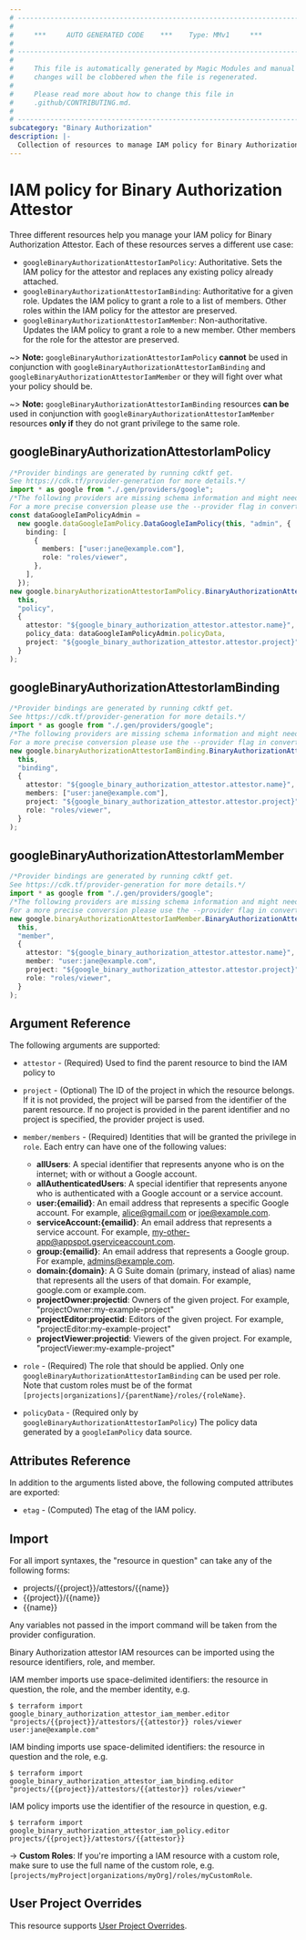 ```yaml
---
# ----------------------------------------------------------------------------
#
#     ***     AUTO GENERATED CODE    ***    Type: MMv1     ***
#
# ----------------------------------------------------------------------------
#
#     This file is automatically generated by Magic Modules and manual
#     changes will be clobbered when the file is regenerated.
#
#     Please read more about how to change this file in
#     .github/CONTRIBUTING.md.
#
# ----------------------------------------------------------------------------
subcategory: "Binary Authorization"
description: |-
  Collection of resources to manage IAM policy for Binary Authorization Attestor
---
```


# IAM policy for Binary Authorization Attestor

Three different resources help you manage your IAM policy for Binary Authorization Attestor. Each of these resources serves a different use case:

* `googleBinaryAuthorizationAttestorIamPolicy`: Authoritative. Sets the IAM policy for the attestor and replaces any existing policy already attached.
* `googleBinaryAuthorizationAttestorIamBinding`: Authoritative for a given role. Updates the IAM policy to grant a role to a list of members. Other roles within the IAM policy for the attestor are preserved.
* `googleBinaryAuthorizationAttestorIamMember`: Non-authoritative. Updates the IAM policy to grant a role to a new member. Other members for the role for the attestor are preserved.

\~> **Note:** `googleBinaryAuthorizationAttestorIamPolicy` **cannot** be used in conjunction with `googleBinaryAuthorizationAttestorIamBinding` and `googleBinaryAuthorizationAttestorIamMember` or they will fight over what your policy should be.

\~> **Note:** `googleBinaryAuthorizationAttestorIamBinding` resources **can be** used in conjunction with `googleBinaryAuthorizationAttestorIamMember` resources **only if** they do not grant privilege to the same role.

## googleBinaryAuthorizationAttestorIamPolicy

```typescript
/*Provider bindings are generated by running cdktf get.
See https://cdk.tf/provider-generation for more details.*/
import * as google from "./.gen/providers/google";
/*The following providers are missing schema information and might need manual adjustments to synthesize correctly: google.
For a more precise conversion please use the --provider flag in convert.*/
const dataGoogleIamPolicyAdmin =
  new google.dataGoogleIamPolicy.DataGoogleIamPolicy(this, "admin", {
    binding: [
      {
        members: ["user:jane@example.com"],
        role: "roles/viewer",
      },
    ],
  });
new google.binaryAuthorizationAttestorIamPolicy.BinaryAuthorizationAttestorIamPolicy(
  this,
  "policy",
  {
    attestor: "${google_binary_authorization_attestor.attestor.name}",
    policy_data: dataGoogleIamPolicyAdmin.policyData,
    project: "${google_binary_authorization_attestor.attestor.project}",
  }
);

```

## googleBinaryAuthorizationAttestorIamBinding

```typescript
/*Provider bindings are generated by running cdktf get.
See https://cdk.tf/provider-generation for more details.*/
import * as google from "./.gen/providers/google";
/*The following providers are missing schema information and might need manual adjustments to synthesize correctly: google.
For a more precise conversion please use the --provider flag in convert.*/
new google.binaryAuthorizationAttestorIamBinding.BinaryAuthorizationAttestorIamBinding(
  this,
  "binding",
  {
    attestor: "${google_binary_authorization_attestor.attestor.name}",
    members: ["user:jane@example.com"],
    project: "${google_binary_authorization_attestor.attestor.project}",
    role: "roles/viewer",
  }
);

```

## googleBinaryAuthorizationAttestorIamMember

```typescript
/*Provider bindings are generated by running cdktf get.
See https://cdk.tf/provider-generation for more details.*/
import * as google from "./.gen/providers/google";
/*The following providers are missing schema information and might need manual adjustments to synthesize correctly: google.
For a more precise conversion please use the --provider flag in convert.*/
new google.binaryAuthorizationAttestorIamMember.BinaryAuthorizationAttestorIamMember(
  this,
  "member",
  {
    attestor: "${google_binary_authorization_attestor.attestor.name}",
    member: "user:jane@example.com",
    project: "${google_binary_authorization_attestor.attestor.project}",
    role: "roles/viewer",
  }
);

```

## Argument Reference

The following arguments are supported:

*   `attestor` - (Required) Used to find the parent resource to bind the IAM policy to

*   `project` - (Optional) The ID of the project in which the resource belongs.
    If it is not provided, the project will be parsed from the identifier of the parent resource. If no project is provided in the parent identifier and no project is specified, the provider project is used.

*   `member/members` - (Required) Identities that will be granted the privilege in `role`.
    Each entry can have one of the following values:
    * **allUsers**: A special identifier that represents anyone who is on the internet; with or without a Google account.
    * **allAuthenticatedUsers**: A special identifier that represents anyone who is authenticated with a Google account or a service account.
    * **user:{emailid}**: An email address that represents a specific Google account. For example, alice@gmail.com or joe@example.com.
    * **serviceAccount:{emailid}**: An email address that represents a service account. For example, my-other-app@appspot.gserviceaccount.com.
    * **group:{emailid}**: An email address that represents a Google group. For example, admins@example.com.
    * **domain:{domain}**: A G Suite domain (primary, instead of alias) name that represents all the users of that domain. For example, google.com or example.com.
    * **projectOwner:projectid**: Owners of the given project. For example, "projectOwner:my-example-project"
    * **projectEditor:projectid**: Editors of the given project. For example, "projectEditor:my-example-project"
    * **projectViewer:projectid**: Viewers of the given project. For example, "projectViewer:my-example-project"

*   `role` - (Required) The role that should be applied. Only one
    `googleBinaryAuthorizationAttestorIamBinding` can be used per role. Note that custom roles must be of the format
    `[projects|organizations]/{parentName}/roles/{roleName}`.

*   `policyData` - (Required only by `googleBinaryAuthorizationAttestorIamPolicy`) The policy data generated by
    a `googleIamPolicy` data source.

## Attributes Reference

In addition to the arguments listed above, the following computed attributes are
exported:

* `etag` - (Computed) The etag of the IAM policy.

## Import

For all import syntaxes, the "resource in question" can take any of the following forms:

* projects/{{project}}/attestors/{{name}}
* {{project}}/{{name}}
* {{name}}

Any variables not passed in the import command will be taken from the provider configuration.

Binary Authorization attestor IAM resources can be imported using the resource identifiers, role, and member.

IAM member imports use space-delimited identifiers: the resource in question, the role, and the member identity, e.g.

```console
$ terraform import google_binary_authorization_attestor_iam_member.editor "projects/{{project}}/attestors/{{attestor}} roles/viewer user:jane@example.com"
```

IAM binding imports use space-delimited identifiers: the resource in question and the role, e.g.

```console
$ terraform import google_binary_authorization_attestor_iam_binding.editor "projects/{{project}}/attestors/{{attestor}} roles/viewer"
```

IAM policy imports use the identifier of the resource in question, e.g.

```console
$ terraform import google_binary_authorization_attestor_iam_policy.editor projects/{{project}}/attestors/{{attestor}}
```

\-> **Custom Roles**: If you're importing a IAM resource with a custom role, make sure to use the
full name of the custom role, e.g. `[projects/myProject|organizations/myOrg]/roles/myCustomRole`.

## User Project Overrides

This resource supports [User Project Overrides](https://registry.terraform.io/providers/hashicorp/google/latest/docs/guides/provider_reference#user_project_override).
